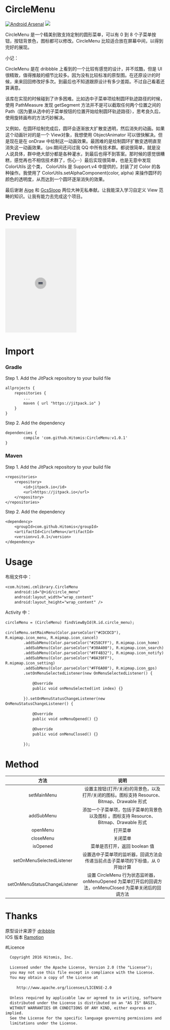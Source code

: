 # CircleMenu

[![Android Arsenal](https://img.shields.io/badge/Android%20Arsenal-CircleMenu-brightgreen.svg?style=flat)](http://android-arsenal.com/details/1/4631)
[![](https://jitpack.io/v/Hitomis/CircleMenu.svg)](https://jitpack.io/#Hitomis/CircleMenu)

CircleMenu 是一个精美别致支持定制的圆形菜单，可以有 0 到 8 个子菜单按钮，按钮背景色，图标都可以修改。CircleMenu 比较适合放在屏幕中间，以得到完好的展现。

小记：<br/>

   CircleMenu 是在 dribbble 上看到的一个比较有感觉的设计，并不炫酷，但是 UI 很精致，值得推敲的细节比较多。因为没有比较标准的原型图。在还原设计的时候，来来回回修改好多次。到最后也不知道跟原设计有多少差距。不过自己看着还算满意。

   该库在实现的时候碰到了许多困难。比如选中子菜单项绘制圆环轨迹路径的时候，使用 PathMeasure 发现 getSegment 方法并不是可以截取任何两个位置之间的 Path（因为要从选中的子菜单按钮的位置开始绘制圆环轨迹路径），思考良久后，使用旋转画布的方法巧妙解决。

   又例如，在圆环绘制完成后，圆环会逐渐放大扩散变透明，然后消失的动画。如果这个动画针对的是一个 View对象，我想使用 ObjectAnimator 可以很快解决。但是现在是在 onDraw 中绘制这一动画效果。最困难的是绘制圆环扩散变透明直至消失这一动画效果。（ps:期间还问过我 QQ 中所有技术群。都说很简单，就是没人说具体，群中绝大部分都是各种灌水，到最后也得不到答案。那时候的感觉很糟糕，感觉再也不相信技术群了，伤心···）最后实现很简单，也是无意中发现 ColorUtils 这个类， ColorUtils 是 Support.v4 中提供的，封装了对 Color 的各种操作。我使用了 ColorUtils.setAlphaComponent(color, alpha) 来操作圆环的颜色的透明度，从而达到一个圆环逐渐消失的效果。

   最后谢谢 [Aige](http://blog.csdn.net/aigestudio?viewmode=contents) 和 [GcsSloop](http://www.gcssloop.com/#blog) 两位大神无私奉献。让我能深入学习自定义 View 范畴的知识。让我有能力去完成这个项目。


# Preview

<img src="preview/circle_menu.gif"/>


# Import

### Gradle

Step 1. Add the JitPack repository to your build file

	allprojects {
		repositories {
			...
			maven { url "https://jitpack.io" }
		}
	}
   
Step 2. Add the dependency

	dependencies {
	        compile 'com.github.Hitomis:CircleMenu:v1.0.1'
	}
   
### Maven
   
Step 1. Add the JitPack repository to your build file

	<repositories>
		<repository>
		    <id>jitpack.io</id>
		    <url>https://jitpack.io</url>
		</repository>
	</repositories>
   
Step 2. Add the dependency

	<dependency>
	    <groupId>com.github.Hitomis</groupId>
	    <artifactId>CircleMenu</artifactId>
	    <version>v1.0.1</version>
	</dependency>
   
# Usage

布局文件中：

    <com.hitomi.cmlibrary.CircleMenu
        android:id="@+id/circle_menu"
        android:layout_width="wrap_content"
        android:layout_height="wrap_content" />

Activity 中：

    circleMenu = (CircleMenu) findViewById(R.id.circle_menu);

    circleMenu.setMainMenu(Color.parseColor("#CDCDCD"), R.mipmap.icon_menu, R.mipmap.icon_cancel)
            .addSubMenu(Color.parseColor("#258CFF"), R.mipmap.icon_home)
            .addSubMenu(Color.parseColor("#30A400"), R.mipmap.icon_search)
            .addSubMenu(Color.parseColor("#FF4B32"), R.mipmap.icon_notify)
            .addSubMenu(Color.parseColor("#8A39FF"), R.mipmap.icon_setting)
            .addSubMenu(Color.parseColor("#FF6A00"), R.mipmap.icon_gps)
            .setOnMenuSelectedListener(new OnMenuSelectedListener() {

                @Override
                public void onMenuSelected(int index) {}

            }).setOnMenuStatusChangeListener(new OnMenuStatusChangeListener() {

                @Override
                public void onMenuOpened() {}

                @Override
                public void onMenuClosed() {}

            });

# Method

| 方法 | 说明 |
| :--: | :--: |
| setMainMenu | 设置主按钮(打开/关闭)的背景色，以及打开/关闭的图标。图标支持 Resource、Bitmap、Drawable 形式 |
| addSubMenu | 添加一个子菜单项，包括子菜单的背景色以及图标 。图标支持 Resource、Bitmap、Drawable 形式|
| openMenu | 打开菜单 |
| closeMenu | 关闭菜单 |
| isOpened | 菜单是否打开，返回 boolean 值 |
| setOnMenuSelectedListener | 设置选中子菜单项的监听器，回调方法会传递当前点击子菜单项的下标值，从 0 开始计算 |
| setOnMenuStatusChangeListener | 设置 CircleMenu 行为状态监听器，onMenuOpened 为菜单打开后的回调方法，onMenuClosed 为菜单关闭后的回调方法 |


# Thanks

   原型设计来源于 [dribbble](https://dribbble.com/shots/2534780-Circle-Menu-Swift-Open-Source)<br/>
   IOS 版本 [Ramotion](https://github.com/Ramotion/circle-menu)

#Licence

      Copyright 2016 Hitomis, Inc.

      Licensed under the Apache License, Version 2.0 (the "License");
      you may not use this file except in compliance with the License.
      You may obtain a copy of the License at

         http://www.apache.org/licenses/LICENSE-2.0

      Unless required by applicable law or agreed to in writing, software
      distributed under the License is distributed on an "AS IS" BASIS,
      WITHOUT WARRANTIES OR CONDITIONS OF ANY KIND, either express or implied.
      See the License for the specific language governing permissions and
      limitations under the License.
 


